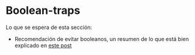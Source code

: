 # Boolean-traps

Lo que se espera de esta sección:
- Recomendación de evitar booleanos, un resumen de lo que está bien explicado en [este post](https://spicefactory.co/blog/2019/03/26/how-to-avoid-the-boolean-trap-when-designing-react-components/)